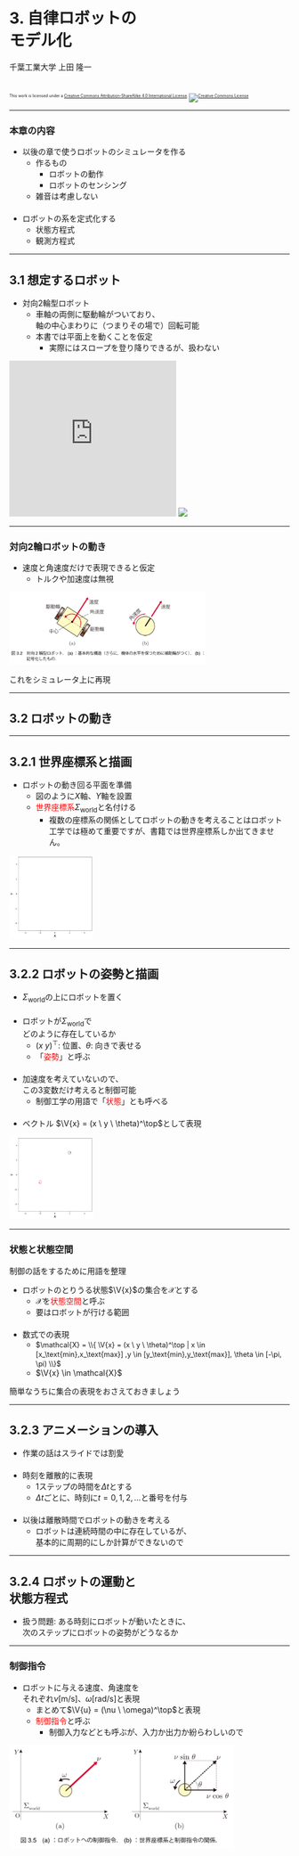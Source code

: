 $\newcommand{\V}[1]{\boldsymbol{#1}}$

# 3. 自律ロボットの<br />モデル化

千葉工業大学 上田 隆一

<br />

<p style="font-size:50%">
This work is licensed under a <a rel="license" href="http://creativecommons.org/licenses/by-sa/4.0/">Creative Commons Attribution-ShareAlike 4.0 International License</a>.
<a rel="license" href="http://creativecommons.org/licenses/by-sa/4.0/">
<img alt="Creative Commons License" style="border-width:0" src="https://i.creativecommons.org/l/by-sa/4.0/88x31.png" /></a>
</p>

---

### 本章の内容

* 以後の章で使うロボットのシミュレータを作る
    * 作るもの
        * ロボットの動作
        * ロボットのセンシング
    * 雑音は考慮しない<br />　
* ロボットの系を定式化する
    * 状態方程式
    * 観測方程式

---

## 3.1 想定するロボット

* 対向2輪型ロボット
    * 車軸の両側に駆動輪がついており、<br />軸の中心まわりに（つまりその場で）回転可能
    * 本書では平面上を動くことを仮定
        * 実際にはスロープを登り降りできるが、扱わない

<iframe width="300" height="280" src="https://www.youtube.com/embed/zm0gP6o09lM" frameborder="0" allow="accelerometer; autoplay; encrypted-media; gyroscope; picture-in-picture" allowfullscreen></iframe>
<img width="20%" src="./figs/tsukuba.jpg" />

---

### 対向2輪ロボットの動き

* 速度と角速度だけで表現できると仮定
    * トルクや加速度は無視

<img width="70%" src="./figs/robot_vels.jpg" />

これをシミュレータ上に再現

---

## 3.2 ロボットの動き

---

## 3.2.1 世界座標系と描画

* ロボットの動き回る平面を準備
    * 図のように$X$軸、$Y$軸を設置
    * <span style="color:red">世界座標系</span>$\Sigma_\text{world}$と名付ける
        * 複数の座標系の関係としてロボットの動きを考えることはロボット工学では極めて重要ですが、書籍では世界座標系しか出てきません。

<img width="30%" src="./figs/world.png" />

---

## 3.2.2 ロボットの姿勢と描画

* $\Sigma_\text{world}$の上にロボットを置く<br />　
* ロボットが$\Sigma_\text{world}$で<br />
どのように存在しているか
    * $(x \ y)^\top$: 位置、$\theta$: 向きで表せる
    * 「<span style="color:red">姿勢</span>」と呼ぶ<br />　
* 加速度を考えていないので、<br />この3変数だけ考えると制御可能
    * 制御工学の用語で「<span style="color:red">状態</span>」とも呼べる<br />　
* ベクトル $\V{x} = (x \ y \ \theta)^\top$として表現


<img width="30%" src="./figs/robot_pose.png" />

---

### 状態と状態空間

制御の話をするために用語を整理

* ロボットのとりうる状態$\V{x}$の集合を$\mathcal{X}$とする
    * $\mathcal{X}$を<span style="color:red">状態空間</span>と呼ぶ
    * 要はロボットが行ける範囲<br />　
* 数式での表現
    * <span style="font-size:90%">$\mathcal{X} = \\{ \V{x} = (x \ y \ \theta)^\top | x \in [x_\text{min},x_\text{max}] ,y \in [y_\text{min},y_\text{max}], \theta \in [-\pi, \pi) \\}$</span>
    * $\V{x} \in \mathcal{X}$

簡単なうちに集合の表現をおさえておきましょう

---

## 3.2.3 アニメーションの導入

* 作業の話はスライドでは割愛<br />　
* 時刻を離散的に表現
    * 1ステップの時間を$\Delta t$とする
    * $\Delta t$ごとに、時刻に$t=0,1,2,\dots$と番号を付与<br />　
* 以後は離散時間でロボットの動きを考える
    * ロボットは連続時間の中に存在しているが、<br />基本的に周期的にしか計算ができないので

---

## 3.2.4 ロボットの運動と<br />状態方程式

* 扱う問題: ある時刻にロボットが動いたときに、<br />次のステップにロボットの姿勢がどうなるか

---

### 制御指令

* ロボットに与える速度、角速度を<br />それぞれ$\nu$[m/s]、$\omega$[rad/s]と表現
    * まとめて$\V{u} = (\nu \ \omega)^\top$と表現
    * <span style="color:red">制御指令</span>と呼ぶ
        * 制御入力などとも呼ぶが、入力か出力か紛らわしいので

<img width="80%" src="./figs/control_input.jpg" />
